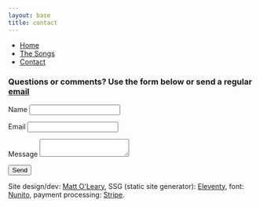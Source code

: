 ```yaml
---
layout: base
title: contact
---
```


<nav>
    <ul class="nav">
      <li><a href="/">Home</a></li>
      <li><a href="/the-songs/">The Songs</a></li>
      <li class="active"><a href="/sheet-music">Contact</a></li>
    </ul>
  </nav>

### Questions or comments? Use the form below or send a regular <a href="mailto:mattosurf@gmail.com?subject=minnie%20music">email</a>

<div class="form">
<form name="contact" method="POST" data-netlify="true">
  <p>
    <label>Name <input type="text" name="name" /></label>   
  </p>
  <p>
    <label>Email <input type="email" name="email" /></label>
  </p>
  <!-- <p>
    <label>Your Role: <select name="role[]" multiple>
      <option value="leader">Leader</option>
      <option value="follower">Follower</option>
    </select></label>
  </p> -->
  <p>
    <label>Message <textarea name="message" type="text" ></textarea></label>
  </p>
  <p>
    <button class="round-button" type="submit">Send</button>
  </p>
</form>
</div>
<!-- <p>Or send regular <a href="mailto:mattosurf@gmail.com?subject=minnie%20music">email</a> -->
<p class="smaller">Site design/dev: <a href="https://mattoleary.design/">Matt O'Leary</a>, SSG (static site generator): <a href="https://eleventy.dev"> Eleventy</a>, font: <a href="https://fonts.google.com/specimen/Nunito">Nunito</a>, payment processing: <a href="Stripe">Stripe</a>.
<!-- <p><a href="https://www.buymeacoffee.com/bBrGCiohd">Buy me a coffee</a></p> -->
